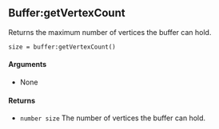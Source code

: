 <!--
category: reference
-->

Buffer:getVertexCount
---

Returns the maximum number of vertices the buffer can hold.

    size = buffer:getVertexCount()

#### Arguments

- None

#### Returns

- `number size` The number of vertices the buffer can hold.
